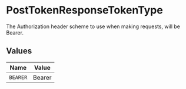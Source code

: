 # PostTokenResponseTokenType

The Authorization header scheme to use when making requests, will be Bearer.


## Values

| Name     | Value    |
| -------- | -------- |
| `BEARER` | Bearer   |
